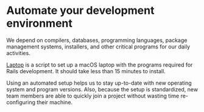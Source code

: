 # Automate your development environment

We depend on compilers, databases, programming languages, package management systems, installers, and other critical programs for our daily activities.

[Laptop](https://github.com/codecarrotnet/laptop) is a script to set up a macOS laptop with the programs required for Rails development. It should take less than 15 minutes to install.

Using an automated setup helps us to stay up-to-date with new operating system and program versions. Also, because the setup is standardized, new team members are able to quickly join a project without wasting time re-configuring their machine.
